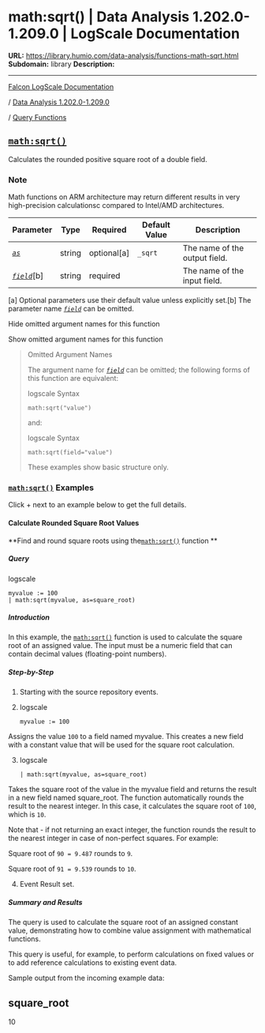 # math:sqrt() | Data Analysis 1.202.0-1.209.0 | LogScale Documentation

**URL:** https://library.humio.com/data-analysis/functions-math-sqrt.html
**Subdomain:** library
**Description:** 

---

[Falcon LogScale Documentation](https://library.humio.com)

/ [Data Analysis 1.202.0-1.209.0](data-analysis-docs.html)

/ [Query Functions](functions.html)

## [`math:sqrt()`](functions-math-sqrt.html "math:sqrt\(\)")

Calculates the rounded positive square root of a double field. 

### Note

Math functions on ARM architecture may return different results in very high-precision calculationsc compared to Intel/AMD architectures.

Parameter| Type| Required| Default Value| Description  
---|---|---|---|---  
[ _`as`_](functions-math-sqrt.html#query-functions-math-sqrt-as)|  string| optional[a] | `_sqrt`|  The name of the output field.   
[_`field`_](functions-math-sqrt.html#query-functions-math-sqrt-field)[b]| string| required |  |  The name of the input field.   
[a] Optional parameters use their default value unless explicitly set.[b] The parameter name [_`field`_](functions-math-sqrt.html#query-functions-math-sqrt-field) can be omitted.  
  
Hide omitted argument names for this function

Show omitted argument names for this function

> Omitted Argument Names
> 
> The argument name for [_`field`_](functions-math-sqrt.html#query-functions-math-sqrt-field) can be omitted; the following forms of this function are equivalent:
> 
> logscale Syntax
>     
>     
>     math:sqrt("value")
> 
> and:
> 
> logscale Syntax
>     
>     
>     math:sqrt(field="value")
> 
> These examples show basic structure only.

### [`math:sqrt()`](functions-math-sqrt.html "math:sqrt\(\)") Examples

Click + next to an example below to get the full details.

#### Calculate Rounded Square Root Values

**Find and round square roots using the[`math:sqrt()`](functions-math-sqrt.html "math:sqrt\(\)") function **

##### Query

logscale
    
    
    myvalue := 100
    | math:sqrt(myvalue, as=square_root)

##### Introduction

In this example, the [`math:sqrt()`](functions-math-sqrt.html "math:sqrt\(\)") function is used to calculate the square root of an assigned value. The input must be a numeric field that can contain decimal values (floating-point numbers). 

##### Step-by-Step

  1. Starting with the source repository events.

  2. logscale
         
         myvalue := 100

Assigns the value `100` to a field named myvalue. This creates a new field with a constant value that will be used for the square root calculation. 

  3. logscale
         
         | math:sqrt(myvalue, as=square_root)

Takes the square root of the value in the myvalue field and returns the result in a new field named square_root. The function automatically rounds the result to the nearest integer. In this case, it calculates the square root of `100`, which is `10`. 

Note that - if not returning an exact integer, the function rounds the result to the nearest integer in case of non-perfect squares. For example: 

Square root of `90 = 9.487` rounds to `9`. 

Square root of `91 = 9.539` rounds to `10`. 

  4. Event Result set.




##### Summary and Results

The query is used to calculate the square root of an assigned constant value, demonstrating how to combine value assignment with mathematical functions. 

This query is useful, for example, to perform calculations on fixed values or to add reference calculations to existing event data. 

Sample output from the incoming example data: 

square_root  
---  
10
